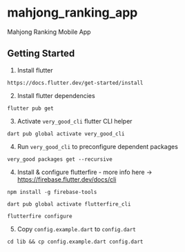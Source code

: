 # mahjong_ranking_app

Mahjong Ranking Mobile App

## Getting Started

1. Install flutter
```
https://docs.flutter.dev/get-started/install
```

2. Install flutter dependencies
```shell
flutter pub get
```

3. Activate `very_good_cli` flutter CLI helper
```shell
dart pub global activate very_good_cli
```

4. Run `very_good_cli` to preconfigure dependent packages
```shell
very_good packages get --recursive
```

4. Install & configure flutterfire - more info here -> https://firebase.flutter.dev/docs/cli
```shell
npm install -g firebase-tools
```
```shell
dart pub global activate flutterfire_cli
```
```shell
flutterfire configure
```

5. Copy `config.example.dart` to `config.dart`
```shell
cd lib && cp config.example.dart config.dart
```
